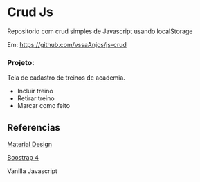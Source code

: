 # Crud Js
Repositorio com crud simples de Javascript usando localStorage 

Em: https://github.com/vssaAnjos/js-crud

### Projeto:
Tela de cadastro de treinos de academia.
- Incluir treino
- Retirar treino
- Marcar como feito

## Referencias
[Material Design](https://material.io/resources/icons/?icon=check_circle_outline&style=baseline)

[Boostrap 4](https://getbootstrap.com/docs/4.4/getting-started/introduction/)

Vanilla Javascript
